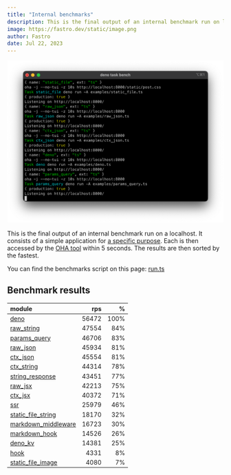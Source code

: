 ```yaml
---
title: "Internal benchmarks"
description: This is the final output of an internal benchmark run on localhost
image: https://fastro.dev/static/image.png
author: Fastro
date: Jul 22, 2023
---
```


![bench](/static/bench.png)

This is the final output of an internal benchmark run on a localhost. It consists of a simple application for [a specific purpose](https://github.com/fastrodev/fastro/blob/main/deno.json). Each is then accessed by the [OHA tool](https://github.com/hatoo/oha) within 5 seconds. The results are then sorted by the fastest.

You can find the benchmarks script on this page: [run.ts](https://github.com/fastrodev/fastro/blob/main/bench/run.ts)

## Benchmark results


| module                                                                                               |   rps |    % |
| :--------------------------------------------------------------------------------------------------- | ----: | ---: |
| [deno](https://github.com/fastrodev/fastro/blob/main/examples/deno.ts)                               | 56472 | 100% |
| [raw_string](https://github.com/fastrodev/fastro/blob/main/examples/raw_string.ts)                   | 47554 |  84% |
| [params_query](https://github.com/fastrodev/fastro/blob/main/examples/params_query.ts)               | 46706 |  83% |
| [raw_json](https://github.com/fastrodev/fastro/blob/main/examples/raw_json.ts)                       | 45934 |  81% |
| [ctx_json](https://github.com/fastrodev/fastro/blob/main/examples/ctx_json.ts)                       | 45554 |  81% |
| [ctx_string](https://github.com/fastrodev/fastro/blob/main/examples/ctx_string.ts)                   | 44314 |  78% |
| [string_response](https://github.com/fastrodev/fastro/blob/main/examples/string_response.ts)         | 43451 |  77% |
| [raw_jsx](https://github.com/fastrodev/fastro/blob/main/examples/raw_jsx.tsx)                        | 42213 |  75% |
| [ctx_jsx](https://github.com/fastrodev/fastro/blob/main/examples/ctx_jsx.tsx)                        | 40372 |  71% |
| [ssr](https://github.com/fastrodev/fastro/blob/main/examples/ssr.ts)                                 | 25979 |  46% |
| [static_file_string](https://github.com/fastrodev/fastro/blob/main/examples/static_file_string.ts)   | 18170 |  32% |
| [markdown_middleware](https://github.com/fastrodev/fastro/blob/main/examples/markdown_middleware.ts) | 16723 |  30% |
| [markdown_hook](https://github.com/fastrodev/fastro/blob/main/examples/markdown_hook.ts)             | 14526 |  26% |
| [deno_kv](https://github.com/fastrodev/fastro/blob/main/examples/deno_kv.ts)                         | 14381 |  25% |
| [hook](https://github.com/fastrodev/fastro/blob/main/examples/hook.ts)                               |  4331 |   8% |
| [static_file_image](https://github.com/fastrodev/fastro/blob/main/examples/static_file_image.ts)     |  4080 |   7% |